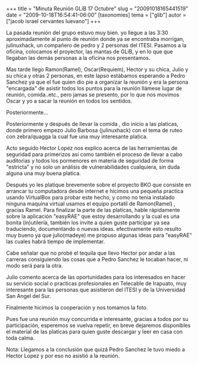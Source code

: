 +++
title = "Minuta Reunión GLiB 17 Octubre"
slug = "20091018165441519"
date = "2009-10-18T16:54:41-06:00"
[taxonomies]
tema = ["glib"]
autor = ["jacob israel cervantes luevano"]
+++

La pasada reunión del grupo estuvo muy bien. yo llegue a las 3:30
aproximadamente al punto de reunión donde ya se encontraba morrigan,
julinuxhack, un compañero de pedro y 2 personas del ITESI. Pasamos a la
oficina, colocamos el proyector, las mantas de GLiB, y en lo que que
llegaban las demás personas a la oficina nos presentamos.

Mas tarde llego Ramon(Ramel), Oscar(Requiem), Hector y su chica, Julio y
su chica y otras 2 personas, en este lapso estábamos esperando a Pedro
Sanchez ya que el fue quien dio pie a organizar la reunión y era la
persona "encargada" de asistir todos los puntos para la reunión llámese
lugar de reunión, comida..etc., pero jamas se presento, por lo que nos
movimos Oscar y yo a sacar la reunión en todos los sentidos.

Posteriormente…

<!-- more -->
Posteriormente y después de llevar la comida , dio inicio a las
platicas, donde primero empezo Julio Barbosa (julinuxhack) con el tema
de ruteo con zebra/quagga la cual fue una muy interesante platica.

Acto seguido Hector Lopez nos explico acerca de las herramientas de
seguridad para primerizos así como también el proceso de llevar a cabo
auditorias y todos los pormenores en materia de seguridad de forma
"estricta" y no solo un análisis de vulnerabilidades cualquiera, sin
duda alguna una muy buena platica.

Después yo les platique brevemente sobre el proyecto BKO que consiste en
arrancar tu computadora desde internet e hicimos una pequeña practica
usando VirtualBox para probar este hecho, y como no tenia instalado
ninguna maquina virtual usamos el equipo portatil de Ramon(Ramel) ,
gracias Ramel. Para finalizar la parte de las platicas, hable
rápidamente sobre la aplicación "easyRAE" que estoy desarrollando y la
cual es una bonita (in)utilería, también los invite a quien guste
participar ya sea traduciendo, documentando o nuevas ideas.
efectivamente esto resulto muy bueno ya que julio(madeye) me propuso
algunas ideas para "easyRAE" las cuales habrá tiempo de implementar.

Cabe señalar que no probé el tequila que llevo Hector por andar a las
carreras consiguiendo las cosas que a Pedro Sanchez le tocaban hacer, ni
modo será para la otra.

Julio comento acerca de las oportunidades para los interesados en hacer
su servicio social o practicas profesionales en Telecable de Irapuato,
muy interesante para las personas que asistieron del ITESI y de la
Universidad San Angel del Sur.

Finalmente hicimos la cooperación y nos tomamos la foto.

Pues fue una reunión muy concurrida e interesante, gracias a todos por
su participación, esperemos se vuelva repetir, en breve dejaremos
disponibles el material de las platicas para quien guste descargar y
leer en casa con toda calma.

Nota: Llegamos a la conclusión que quizá Pedro Sanchez le tuvo miedo a
Hector Lopez y por eso no asistió a la reunión.
